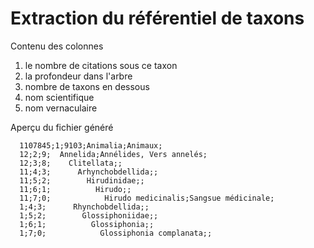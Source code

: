 # Extraction du référentiel de taxons

Contenu des colonnes

1. le nombre de citations sous ce taxon
2. la profondeur dans l'arbre
3. nombre de taxons en dessous
4. nom scientifique
5. nom vernaculaire

Aperçu du fichier généré

~~~
  1107845;1;9103;Animalia;Animaux;
  12;2;9;  Annelida;Annélides, Vers annelés;
  12;3;8;    Clitellata;;
  11;4;3;      Arhynchobdellida;;
  11;5;2;        Hirudinidae;;
  11;6;1;          Hirudo;;
  11;7;0;            Hirudo medicinalis;Sangsue médicinale;
  1;4;3;      Rhynchobdellida;;
  1;5;2;        Glossiphoniidae;;
  1;6;1;          Glossiphonia;;
  1;7;0;            Glossiphonia complanata;;
~~~
